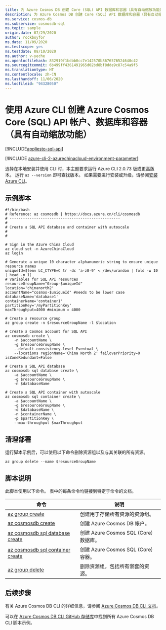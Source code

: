 ```yaml
---
title: 为 Azure Cosmos DB 创建 Core (SQL) API 数据库和容器（具有自动缩放功能）
description: 为 Azure Cosmos DB 创建 Core (SQL) API 数据库和容器（具有自动缩放功能）
ms.service: cosmos-db
ms.subservice: cosmosdb-sql
ms.topic: sample
origin.date: 07/29/2020
author: rockboyfor
ms.date: 11/09/2020
ms.testscope: yes
ms.testdate: 08/10/2020
ms.author: v-yeche
ms.openlocfilehash: 832919f1bdbb0cc7e142570b8676576524640c42
ms.sourcegitcommit: 6b499ff4361491965d02bd8bf8dde9c87c54a9f5
ms.translationtype: HT
ms.contentlocale: zh-CN
ms.lasthandoff: 11/06/2020
ms.locfileid: "94328050"
---
```

<!--Verified successfully-->
# <a name="create-an-azure-cosmos-core-sql-api-account-database-and-container-with-autoscale-using-azure-cli"></a>使用 Azure CLI 创建 Azure Cosmos Core (SQL) API 帐户、数据库和容器（具有自动缩放功能）
[!INCLUDE[appliesto-sql-api](../../../includes/appliesto-sql-api.md)]

[!INCLUDE [azure-cli-2-azurechinacloud-environment-parameter](../../../../../includes/azure-cli-2-azurechinacloud-environment-parameter.md)]

选择在本地安装并使用 CLI 时，本主题要求运行 Azure CLI 2.0.73 版或更高版本。 运行 `az --version` 即可查找版本。 如果需要进行安装或升级，请参阅[安装 Azure CLI](https://docs.azure.cn/cli/install-azure-cli)。

## <a name="sample-script"></a>示例脚本

```azurecli
#!/bin/bash
# Reference: az cosmosdb | https://docs.azure.cn/cli/cosmosdb
# --------------------------------------------------
#
# Create a SQL API database and container with autoscale
#
#

# Sign in the Azure China Cloud
az cloud set -n AzureChinaCloud
az login

# Generate a unique 10 character alphanumeric string to ensure unique resource names
uniqueId=$(env LC_CTYPE=C tr -dc 'a-z0-9' < /dev/urandom | fold -w 10 | head -n 1)
# Variables for SQL API resources
resourceGroupName="Group-$uniqueId"
location='chinanorth2'
accountName="cosmos-$uniqueId" #needs to be lower case
databaseName='database1'
containerName='container1'
partitionKey='/myPartitionKey'
maxThroughput=4000 #minimum = 4000

# Create a resource group
az group create -n $resourceGroupName -l $location

# Create a Cosmos account for SQL API
az cosmosdb create \
    -n $accountName \
    -g $resourceGroupName \
    --default-consistency-level Eventual \
    --locations regionName='China North 2' failoverPriority=0 isZoneRedundant=False

# Create a SQL API database
az cosmosdb sql database create \
    -a $accountName \
    -g $resourceGroupName \
    -n $databaseName

# Create a SQL API container with autoscale
az cosmosdb sql container create \
    -a $accountName \
    -g $resourceGroupName \
    -d $databaseName \
    -n $containerName \
    -p $partitionKey \
    --max-throughput $maxThroughput

```

## <a name="clean-up-deployment"></a>清理部署

运行脚本示例后，可以使用以下命令删除资源组以及与其关联的所有资源。

```azurecli
az group delete --name $resourceGroupName
```

## <a name="script-explanation"></a>脚本说明

此脚本使用以下命令。 表中的每条命令均链接到特定于命令的文档。

| 命令 | 说明 |
|---|---|
| [az group create](https://docs.azure.cn/cli/group#az_group_create) | 创建用于存储所有资源的资源组。 |
| [az cosmosdb create](https://docs.azure.cn/cli/cosmosdb#az_cosmosdb_create) | 创建 Azure Cosmos DB 帐户。 |
| [az cosmosdb sql database create](https://docs.azure.cn/cli/cosmosdb/sql/database#az_cosmosdb_sql_database_create) | 创建 Azure Cosmos SQL (Core) 数据库。 |
| [az cosmosdb sql container create](https://docs.azure.cn/cli/cosmosdb/sql/container#az_cosmosdb_sql_container_create) | 创建 Azure Cosmos SQL (Core) 容器。 |
| [az group delete](https://docs.azure.cn/cli/group#az_group_delete) | 删除资源组，包括所有嵌套的资源。 |

## <a name="next-steps"></a>后续步骤

有关 Azure Cosmos DB CLI 的详细信息，请参阅 [Azure Cosmos DB CLI 文档](https://docs.azure.cn/cli/cosmosdb)。

可以在 [Azure Cosmos DB CLI GitHub 存储库](https://github.com/Azure-Samples/azure-cli-samples/tree/master/cosmosdb)中找到所有 Azure Cosmos DB CLI 脚本示例。

<!-- Update_Description: update meta properties, wording update, update link -->